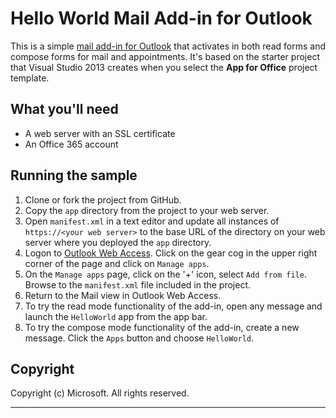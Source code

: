 # Hello World Mail Add-in for Outlook #

This is a simple [mail add-in for Outlook](https://msdn.microsoft.com/EN-US/library/office/fp161135.aspx) that activates in both read forms and compose forms for mail and appointments. It's based on the starter project that Visual Studio 2013 creates when you select the **App for Office** project template.

## What you'll need ##

- A web server with an SSL certificate
- An Office 365 account

## Running the sample ##

1. Clone or fork the project from GitHub.
2. Copy the `app` directory from the project to your web server.
3. Open `manifest.xml` in a text editor and update all instances of `https://<your web server>` to the base URL of the directory on your web server where you deployed the `app` directory.
4. Logon to [Outlook Web Access](https://outlook.office365.com). Click on the gear cog in the upper right corner of the page and click on `Manage apps`.
5. On the `Manage apps` page, click on the '+' icon, select `Add from file`. Browse to the `manifest.xml` file included in the project.
6. Return to the Mail view in Outlook Web Access.
7. To try the read mode functionality of the add-in, open any message and launch the `HelloWorld` app from the app bar.
8. To try the compose mode functionality of the add-in, create a new message. Click the `Apps` button and choose `HelloWorld`.

## Copyright ##

Copyright (c) Microsoft. All rights reserved.

----------
